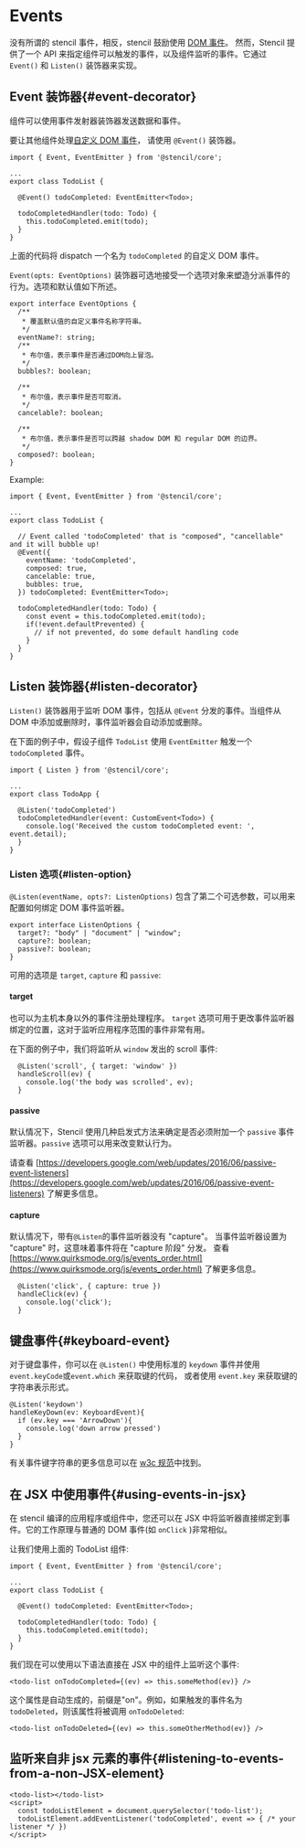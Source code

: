 # Events

没有所谓的 stencil 事件，相反，stencil 鼓励使用 [DOM 事件](https://developer.mozilla.org/en-US/docs/Learn/JavaScript/Building_blocks/Events)。
然而，Stencil 提供了一个 API 来指定组件可以触发的事件，以及组件监听的事件。它通过 `Event()` 和 `Listen()` 装饰器来实现。

## Event 装饰器{#event-decorator}

组件可以使用事件发射器装饰器发送数据和事件。

要让其他组件处理[自定义 DOM 事件](https://developer.mozilla.org/en-US/docs/Web/Guide/Events/Creating_and_triggering_events)，
请使用 `@Event()` 装饰器。

```tsx
import { Event, EventEmitter } from '@stencil/core';

...
export class TodoList {

  @Event() todoCompleted: EventEmitter<Todo>;

  todoCompletedHandler(todo: Todo) {
    this.todoCompleted.emit(todo);
  }
}
```

上面的代码将 dispatch 一个名为 `todoCompleted` 的自定义 DOM 事件。

`Event(opts: EventOptions)` 装饰器可选地接受一个选项对象来塑造分派事件的行为。选项和默认值如下所述。

```tsx
export interface EventOptions {
  /**
   * 覆盖默认值的自定义事件名称字符串。
   */
  eventName?: string;
  /**
   * 布尔值，表示事件是否通过DOM向上冒泡。
   */
  bubbles?: boolean;

  /**
   * 布尔值，表示事件是否可取消。
   */
  cancelable?: boolean;

  /**
   * 布尔值，表示事件是否可以跨越 shadow DOM 和 regular DOM 的边界。
   */
  composed?: boolean;
}
```

Example:

```tsx
import { Event, EventEmitter } from '@stencil/core';

...
export class TodoList {

  // Event called 'todoCompleted' that is "composed", "cancellable" and it will bubble up!
  @Event({
    eventName: 'todoCompleted',
    composed: true,
    cancelable: true,
    bubbles: true,
  }) todoCompleted: EventEmitter<Todo>;

  todoCompletedHandler(todo: Todo) {
    const event = this.todoCompleted.emit(todo);
    if(!event.defaultPrevented) {
      // if not prevented, do some default handling code
    }
  }
}
```

## Listen 装饰器{#listen-decorator}

`Listen()` 装饰器用于监听 DOM 事件，包括从 `@Event` 分发的事件。当组件从 DOM 中添加或删除时，事件监听器会自动添加或删除。

在下面的例子中，假设子组件 `TodoList` 使用 `EventEmitter` 触发一个 `todoCompleted` 事件。

```tsx
import { Listen } from '@stencil/core';

...
export class TodoApp {

  @Listen('todoCompleted')
  todoCompletedHandler(event: CustomEvent<Todo>) {
    console.log('Received the custom todoCompleted event: ', event.detail);
  }
}
```

### Listen 选项{#listen-option}

`@Listen(eventName, opts?: ListenOptions)` 包含了第二个可选参数，可以用来配置如何绑定 DOM 事件监听器。

```tsx
export interface ListenOptions {
  target?: "body" | "document" | "window";
  capture?: boolean;
  passive?: boolean;
}
```

可用的选项是 `target`, `capture` 和 `passive`:

#### target

也可以为主机本身以外的事件注册处理程序。
`target` 选项可用于更改事件监听器绑定的位置，这对于监听应用程序范围的事件非常有用。

在下面的例子中，我们将监听从 `window` 发出的 scroll 事件:

```tsx
  @Listen('scroll', { target: 'window' })
  handleScroll(ev) {
    console.log('the body was scrolled', ev);
  }
```

#### passive

默认情况下，Stencil 使用几种启发式方法来确定是否必须附加一个 `passive` 事件监听器。`passive` 选项可以用来改变默认行为。

请查看 [https://developers.google.com/web/updates/2016/06/passive-event-listeners](https://developers.google.com/web/updates/2016/06/passive-event-listeners)
了解更多信息。

#### capture

默认情况下，带有`@Listen`的事件监听器没有 "capture"。
当事件监听器设置为 "capture" 时，这意味着事件将在 "capture 阶段" 分发。
查看 [https://www.quirksmode.org/js/events_order.html](https://www.quirksmode.org/js/events_order.html) 了解更多信息。

```tsx
  @Listen('click', { capture: true })
  handleClick(ev) {
    console.log('click');
  }
```

## 键盘事件{#keyboard-event}

对于键盘事件，你可以在 `@Listen()` 中使用标准的 `keydown` 事件并使用`event.keyCode`或`event.which` 来获取键的代码，
或者使用 `event.key` 来获取键的字符串表示形式。

```tsx
@Listen('keydown')
handleKeyDown(ev: KeyboardEvent){
  if (ev.key === 'ArrowDown'){
    console.log('down arrow pressed')
  }
}
```

有关事件键字符串的更多信息可以在 [w3c 规范](https://www.w3.org/TR/uievents-key/#named-key-attribute-values)中找到。

## 在 JSX 中使用事件{#using-events-in-jsx}

在 stencil 编译的应用程序或组件中，您还可以在 JSX 中将监听器直接绑定到事件。它的工作原理与普通的 DOM 事件(如 `onClick` )非常相似。

让我们使用上面的 TodoList 组件:

```tsx
import { Event, EventEmitter } from '@stencil/core';

...
export class TodoList {

  @Event() todoCompleted: EventEmitter<Todo>;

  todoCompletedHandler(todo: Todo) {
    this.todoCompleted.emit(todo);
  }
}
```

我们现在可以使用以下语法直接在 JSX 中的组件上监听这个事件:

```tsx
<todo-list onTodoCompleted={(ev) => this.someMethod(ev)} />
```

这个属性是自动生成的，前缀是"on"。例如，如果触发的事件名为 `todoDeleted`，则该属性将被调用 `onTodoDeleted`:

```tsx
<todo-list onTodoDeleted={(ev) => this.someOtherMethod(ev)} />
```

## 监听来自非 jsx 元素的事件{#listening-to-events-from-a-non-JSX-element}

```tsx
<todo-list></todo-list>
<script>
  const todoListElement = document.querySelector('todo-list');
  todoListElement.addEventListener('todoCompleted', event => { /* your listener */ })
</script>
```
